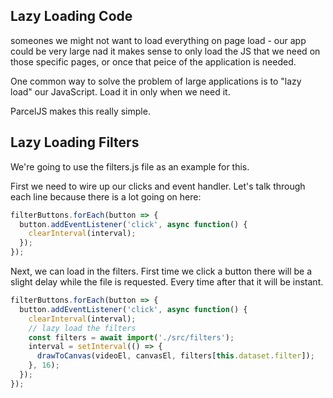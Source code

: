## Lazy Loading Code

someones we might not want to load everything on page load - our app could be very large nad it makes sense to only load the JS that we need on those specific pages, or once that peice of the application is needed.

One common way to solve the problem of large applications is to "lazy load" our JavaScript. Load it in only when we need it.

ParcelJS makes this really simple.


## Lazy Loading Filters

We're going to use the filters.js file as an example for this.

First we need to wire up our clicks and event handler. Let's talk through each line because there is a lot going on here:

```js
filterButtons.forEach(button => {
  button.addEventListener('click', async function() {
    clearInterval(interval);
  });
});
```

Next, we can load in the filters. First time we click a button there will be a slight delay while the file is requested. Every time after that it will be instant.


```js
filterButtons.forEach(button => {
  button.addEventListener('click', async function() {
    clearInterval(interval);
    // lazy load the filters
    const filters = await import('./src/filters');
    interval = setInterval(() => {
      drawToCanvas(videoEl, canvasEl, filters[this.dataset.filter]);
    }, 16);
  });
});
```


